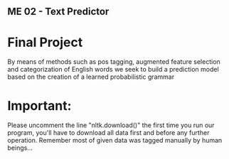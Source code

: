 ## ME 02 - Text Predictor
# Final Project 
By means of methods such as pos tagging, augmented feature selection and categorization of English words we seek to build a prediction model based on the creation of a learned probabilistic grammar

# Important:
Please uncomment the line "nltk.download()" the first time you run our program, you'll have to download all data first and before any further operation. Remember most of given data was tagged manually by human beings...